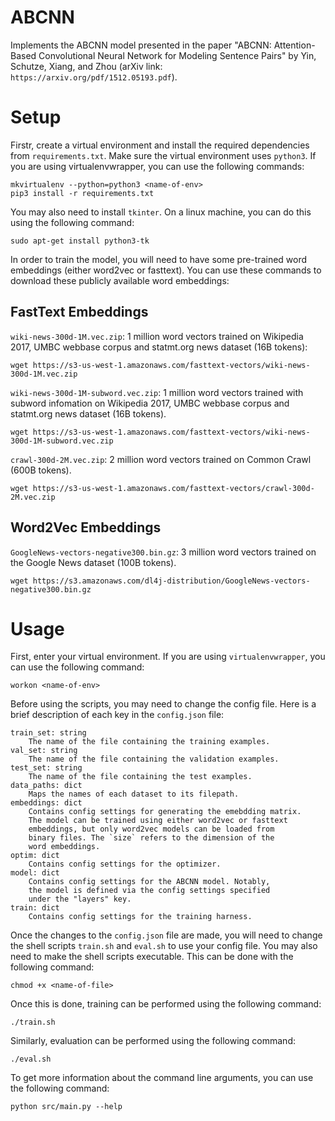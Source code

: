 # ABCNN

Implements the ABCNN model presented in the paper "ABCNN: Attention-Based
Convolutional Neural Network for Modeling Sentence Pairs" by Yin, Schutze,
Xiang, and Zhou (arXiv link: `https://arxiv.org/pdf/1512.05193.pdf`).

# Setup

Firstr, create a virtual environment and install the required dependencies
from `requirements.txt`. Make sure the virtual environment uses `python3`.
If you are using virtualenvwrapper, you can use the following commands:

```
mkvirtualenv --python=python3 <name-of-env>
pip3 install -r requirements.txt
```

You may also need to install `tkinter`. On a linux machine, you can do this
using the following command:

```
sudo apt-get install python3-tk
```

In order to train the model, you will need to have some pre-trained 
word embeddings (either word2vec or fasttext). You can use these commands
to download these publicly available word embeddings:

## FastText Embeddings

`wiki-news-300d-1M.vec.zip`: 1 million word vectors trained on Wikipedia 2017,
UMBC webbase corpus and statmt.org news dataset (16B tokens):

```
wget https://s3-us-west-1.amazonaws.com/fasttext-vectors/wiki-news-300d-1M.vec.zip
```

`wiki-news-300d-1M-subword.vec.zip`: 1 million word vectors trained with subword 
infomation on Wikipedia 2017, UMBC webbase corpus and statmt.org news dataset 
(16B tokens).

```
wget https://s3-us-west-1.amazonaws.com/fasttext-vectors/wiki-news-300d-1M-subword.vec.zip
```

`crawl-300d-2M.vec.zip`: 2 million word vectors trained on Common Crawl (600B tokens).

```
wget https://s3-us-west-1.amazonaws.com/fasttext-vectors/crawl-300d-2M.vec.zip
```

## Word2Vec Embeddings

`GoogleNews-vectors-negative300.bin.gz`: 3 million word vectors trained on the
Google News dataset (100B tokens).

```
wget https://s3.amazonaws.com/dl4j-distribution/GoogleNews-vectors-negative300.bin.gz
```

# Usage

First, enter your virtual environment. If you are using `virtualenvwrapper`,
you can use the following command:

```
workon <name-of-env>
```

Before using the scripts, you may need to change the config file. Here is a
brief description of each key in the `config.json` file:

```
train_set: string 
    The name of the file containing the training examples.
val_set: string
    The name of the file containing the validation examples.
test_set: string
    The name of the file containing the test examples.
data_paths: dict
	Maps the names of each dataset to its filepath.
embeddings: dict
    Contains config settings for generating the emebdding matrix.
    The model can be trained using either word2vec or fasttext
    embeddings, but only word2vec models can be loaded from
    binary files. The `size` refers to the dimension of the
    word embeddings.
optim: dict
    Contains config settings for the optimizer. 
model: dict
	Contains config settings for the ABCNN model. Notably,
	the model is defined via the config settings specified
	under the "layers" key.
train: dict  
    Contains config settings for the training harness.
```

Once the changes to the `config.json` file are made, you will need to change
the shell scripts `train.sh` and `eval.sh` to use your config file. You may
also need to make the shell scripts executable. This can be done with the
following command:

```
chmod +x <name-of-file>
```

Once this is done, training can be performed using the following command:

```
./train.sh
```

Similarly, evaluation can be performed using the following command:

```
./eval.sh
```

To get more information about the command line arguments, you can use the
following command:

```
python src/main.py --help
```
